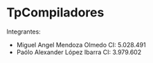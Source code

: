 # TpCompiladores

Integrantes: 
  + Miguel Angel Mendoza Olmedo CI: 5.028.491
  + Paólo Alexander López Ibarra CI: 3.979.602
